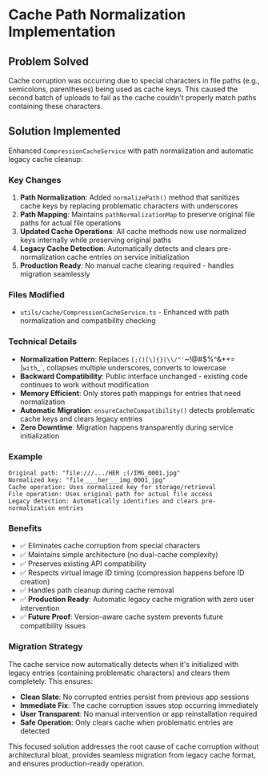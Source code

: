# Cache Path Normalization Implementation

## Problem Solved
Cache corruption was occurring due to special characters in file paths (e.g., semicolons, parentheses) being used as cache keys. This caused the second batch of uploads to fail as the cache couldn't properly match paths containing these characters.

## Solution Implemented
Enhanced `CompressionCacheService` with path normalization and automatic legacy cache cleanup:

### Key Changes
1. **Path Normalization**: Added `normalizePath()` method that sanitizes cache keys by replacing problematic characters with underscores
2. **Path Mapping**: Maintains `pathNormalizationMap` to preserve original file paths for actual file operations
3. **Updated Cache Operations**: All cache methods now use normalized keys internally while preserving original paths
4. **Legacy Cache Detection**: Automatically detects and clears pre-normalization cache entries on service initialization
5. **Production Ready**: No manual cache clearing required - handles migration seamlessly

### Files Modified
- `utils/cache/CompressionCacheService.ts` - Enhanced with path normalization and compatibility checking

### Technical Details
- **Normalization Pattern**: Replaces `[;()[\]{}|\\/"'`~!@#$%^&*+= ]` with `_`, collapses multiple underscores, converts to lowercase
- **Backward Compatibility**: Public interface unchanged - existing code continues to work without modification
- **Memory Efficient**: Only stores path mappings for entries that need normalization
- **Automatic Migration**: `ensureCacheCompatibility()` detects problematic cache keys and clears legacy entries
- **Zero Downtime**: Migration happens transparently during service initialization

### Example
```
Original path: "file:///.../HER ;(/IMG_0001.jpg"
Normalized key: "file____her___img_0001_jpg"
Cache operation: Uses normalized key for storage/retrieval
File operation: Uses original path for actual file access
Legacy detection: Automatically identifies and clears pre-normalization entries
```

### Benefits
- ✅ Eliminates cache corruption from special characters
- ✅ Maintains simple architecture (no dual-cache complexity)
- ✅ Preserves existing API compatibility
- ✅ Respects virtual image ID timing (compression happens before ID creation)
- ✅ Handles path cleanup during cache removal
- ✅ **Production Ready**: Automatic legacy cache migration with zero user intervention
- ✅ **Future Proof**: Version-aware cache system prevents future compatibility issues

### Migration Strategy
The cache service now automatically detects when it's initialized with legacy entries (containing problematic characters) and clears them completely. This ensures:
- **Clean Slate**: No corrupted entries persist from previous app sessions
- **Immediate Fix**: The cache corruption issues stop occurring immediately
- **User Transparent**: No manual intervention or app reinstallation required
- **Safe Operation**: Only clears cache when problematic entries are detected

This focused solution addresses the root cause of cache corruption without architectural bloat, provides seamless migration from legacy cache format, and ensures production-ready operation.
